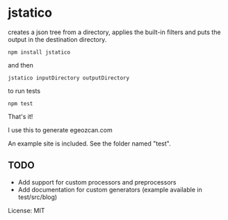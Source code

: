 jstatico
==========================
creates a json tree from a directory, applies the built-in filters and
puts the output in the destination directory.

    npm install jstatico

and then

    jstatico inputDirectory outputDirectory

to run tests

    npm test

That's it!

I use this to generate egeozcan.com

An example site is included. See the folder named "test".

TODO
----
* Add support for custom processors and preprocessors
* Add documentation for custom generators (example available in test/src/blog)

License: MIT